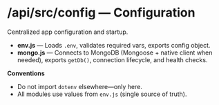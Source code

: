 # /api/src/config — Configuration

Centralized app configuration and startup.

- **env.js** — Loads `.env`, validates required vars, exports config object.
- **mongo.js** — Connects to MongoDB (Mongoose + native client when needed), exports `getDb()`, connection lifecycle, and health checks.

**Conventions**
- Do not import `dotenv` elsewhere—only here.
- All modules use values from `env.js` (single source of truth).
